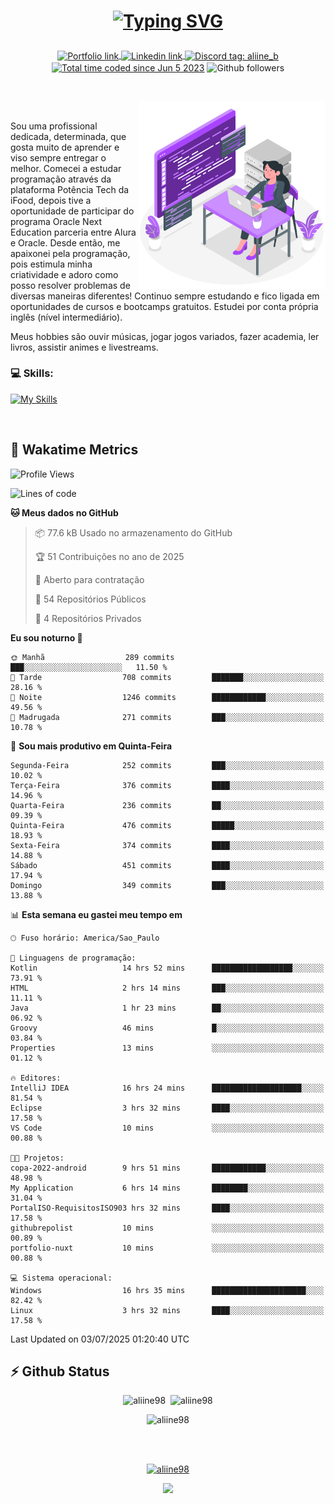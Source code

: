 # <p align = "center"><a href="https://git.io/typing-svg"><img src="https://readme-typing-svg.demolab.com?font=Space+Mono&size=28&pause=1000&duration=4000&color=8E58F7&vCenter=true&width=500&lines=%E2%9C%A8+Ol%C3%A1%2C+sou+Aline+Bevilacqua;%E2%9C%A8+Desenvolvedora+Web!" alt="Typing SVG" /></a></p>

<p align = "center">
    <a href="https://aliine98.github.io" target="_blank">
        <img alt="Portfolio link" align="center" src = "https://img.shields.io/badge/portfolio-8A2BE2?style=for-the-badge">
    </a>
    <a href="https://www.linkedin.com/in/aline-bevilacqua/" target="_blank">
        <img alt="Linkedin link" align="center" src = "https://img.shields.io/badge/LinkedIn-0077B5?style=for-the-badge&logo=linkedin&logoColor=white">
    </a>
    <a href="https://discord.com/" target="_blank">
        <img alt="Discord tag: aliine_b" align="center" src="https://img.shields.io/badge/-aliine__b-5865f2?style=flat-square&logo=Discord&logoColor=FFF" height="28">
    </a>
    <a href="https://wakatime.com/@aliine"><img src="https://wakatime.com/badge/user/d705bdc6-1244-4026-9380-8de8c1599f8d.svg?style=for-the-badge" alt="Total time coded since Jun 5 2023" align="center"/></a>
    <img alt="Github followers" align="center" src="https://img.shields.io/github/followers/Aliine98?style=for-the-badge&color=bf0f47&logo=github&logoColor=white">
</p><br>

<a href="https://storyset.com/"><img src="./assets/coding-amico.svg" width="300" align="right"></a>

<div align="left">
<br>

Sou uma profissional dedicada, determinada, que gosta muito de aprender e viso sempre entregar o melhor. Comecei a estudar programação através da plataforma Potência Tech da iFood, depois tive a oportunidade de participar do programa Oracle Next Education parceria entre Alura e Oracle. Desde então, me apaixonei pela programação, pois estimula minha criatividade e adoro como posso resolver problemas de diversas maneiras diferentes! Continuo sempre estudando e fico ligada em oportunidades de cursos e bootcamps gratuitos.
Estudei por conta própria inglês (nível intermediário).

Meus hobbies são ouvir músicas, jogar jogos variados, fazer academia, ler livros, assistir animes e livestreams.

### 💻 Skills:
[![My Skills](https://skillicons.dev/icons?i=html,css,js,java,tailwind,mysql,hibernate,ts,nuxt,firebase,express,mongo,kotlin,androidstudio&perline=5)](https://skillicons.dev)
</div>
<br>

## 🚀 Wakatime Metrics

<!--START_SECTION:waka-->
![Profile Views](http://img.shields.io/badge/Visualizac%C3%B5es%20do%20perfil-0-blue)

![Lines of code](https://img.shields.io/badge/Desde%20o%20Hello%20World%20eu%20escrevi-456.2%20thousand%20linhas%20de%20c%C3%B3digo-blue)

**🐱 Meus dados no GitHub** 

> 📦 77.6 kB Usado no armazenamento do GitHub 
 > 
> 🏆 51 Contribuições no ano de 2025
 > 
> 💼 Aberto para contratação
 > 
> 📜 54 Repositórios Públicos 
 > 
> 🔑 4 Repositórios Privados 
 > 
**Eu sou noturno 🦉** 

```text
🌞 Manhã                  289 commits         ███░░░░░░░░░░░░░░░░░░░░░░   11.50 % 
🌆 Tarde                  708 commits         ███████░░░░░░░░░░░░░░░░░░   28.16 % 
🌃 Noite                  1246 commits        ████████████░░░░░░░░░░░░░   49.56 % 
🌙 Madrugada              271 commits         ███░░░░░░░░░░░░░░░░░░░░░░   10.78 % 
```
📅 **Sou mais produtivo em Quinta-Feira** 

```text
Segunda-Feira            252 commits         ███░░░░░░░░░░░░░░░░░░░░░░   10.02 % 
Terça-Feira              376 commits         ████░░░░░░░░░░░░░░░░░░░░░   14.96 % 
Quarta-Feira             236 commits         ██░░░░░░░░░░░░░░░░░░░░░░░   09.39 % 
Quinta-Feira             476 commits         █████░░░░░░░░░░░░░░░░░░░░   18.93 % 
Sexta-Feira              374 commits         ████░░░░░░░░░░░░░░░░░░░░░   14.88 % 
Sábado                   451 commits         ████░░░░░░░░░░░░░░░░░░░░░   17.94 % 
Domingo                  349 commits         ███░░░░░░░░░░░░░░░░░░░░░░   13.88 % 
```


📊 **Esta semana eu gastei meu tempo em** 

```text
🕑︎ Fuso horário: America/Sao_Paulo

💬 Linguagens de programação: 
Kotlin                   14 hrs 52 mins      ██████████████████░░░░░░░   73.91 % 
HTML                     2 hrs 14 mins       ███░░░░░░░░░░░░░░░░░░░░░░   11.11 % 
Java                     1 hr 23 mins        ██░░░░░░░░░░░░░░░░░░░░░░░   06.92 % 
Groovy                   46 mins             █░░░░░░░░░░░░░░░░░░░░░░░░   03.84 % 
Properties               13 mins             ░░░░░░░░░░░░░░░░░░░░░░░░░   01.12 % 

🔥 Editores: 
IntelliJ IDEA            16 hrs 24 mins      ████████████████████░░░░░   81.54 % 
Eclipse                  3 hrs 32 mins       ████░░░░░░░░░░░░░░░░░░░░░   17.58 % 
VS Code                  10 mins             ░░░░░░░░░░░░░░░░░░░░░░░░░   00.88 % 

🐱‍💻 Projetos: 
copa-2022-android        9 hrs 51 mins       ████████████░░░░░░░░░░░░░   48.98 % 
My Application           6 hrs 14 mins       ████████░░░░░░░░░░░░░░░░░   31.04 % 
PortalISO-RequisitosISO903 hrs 32 mins       ████░░░░░░░░░░░░░░░░░░░░░   17.58 % 
githubrepolist           10 mins             ░░░░░░░░░░░░░░░░░░░░░░░░░   00.89 % 
portfolio-nuxt           10 mins             ░░░░░░░░░░░░░░░░░░░░░░░░░   00.88 % 

💻 Sistema operacional: 
Windows                  16 hrs 35 mins      █████████████████████░░░░   82.42 % 
Linux                    3 hrs 32 mins       ████░░░░░░░░░░░░░░░░░░░░░   17.58 % 
```


 Last Updated on 03/07/2025 01:20:40 UTC
<!--END_SECTION:waka-->
 
## ⚡ Github Status

<p align="center"><img src="https://my-github-readme-stats-aliine98.vercel.app/api?username=aliine98&show_icons=true&locale=en&theme=radical" alt="aliine98" />&nbsp;&nbsp;<img src="https://my-github-readme-stats-aliine98.vercel.app/api/top-langs?username=aliine98&show_icons=true&locale=en&layout=compact&theme=radical&exclude_repo=my-github-readme-stats,my-github-readme-streak-stats,github-readme-streak-stats,ajax-com-js-puro&hide=c%2B%2B,cmake&langs_count=8" alt="aliine98" /></p>

<p align="center"><img src="https://my-github-readme-streak-stats.vercel.app?user=aliine98&theme=radical" alt="aliine98" /></p>

<br><br>
<p align="center"> <a href="https://github.com/ryo-ma/github-profile-trophy" target="_blank"><img src="https://github-profile-trophy.vercel.app/?username=aliine98&theme=radical&column=4" alt="aliine98" /></a> </p>

<p align="center"><img src="https://media4.giphy.com/media/C1bBFL2dMQxA4/giphy.gif?cid=ecf05e47z7xqxd7gboyuplq95r7v869x9bi8msk1upllpme2&ep=v1_gifs_search&rid=giphy.gif&ct=g" width="700"></p>
